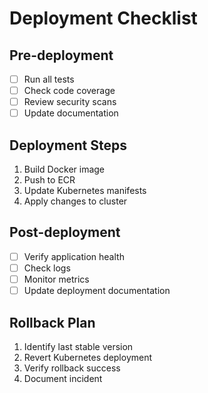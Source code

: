 # Deployment Checklist

## Pre-deployment
- [ ] Run all tests
- [ ] Check code coverage
- [ ] Review security scans
- [ ] Update documentation

## Deployment Steps
1. Build Docker image
2. Push to ECR
3. Update Kubernetes manifests
4. Apply changes to cluster

## Post-deployment
- [ ] Verify application health
- [ ] Check logs
- [ ] Monitor metrics
- [ ] Update deployment documentation

## Rollback Plan
1. Identify last stable version
2. Revert Kubernetes deployment
3. Verify rollback success
4. Document incident 